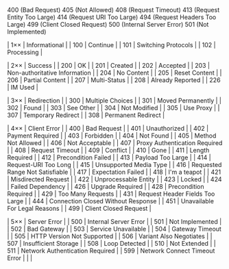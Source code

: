 400 (Bad Request)
405 (Not Allowed)
408 (Request Timeout)
413 (Request Entity Too Large)
414 (Request URI Too Large)
494 (Request Headers Too Large)
499 (Client Closed Request)
500 (Internal Server Error)
501 (Not Implemented)

| 1×× | Informational |
| 100 | Continue |
| 101 | Switching Protocols |
| 102 | Processing |

| 2×× | Success |
| 200 | OK |
| 201 | Created |
| 202 | Accepted |
| 203 | Non-authoritative Information |
| 204 | No Content |
| 205 | Reset Content |
| 206 | Partial Content |
| 207 | Multi-Status |
| 208 | Already Reported |
| 226 | IM Used |

| 3×× | Redirection |
| 300 | Multiple Choices |
| 301 | Moved Permanently |
| 302 | Found |
| 303 | See Other |
| 304 | Not Modified |
| 305 | Use Proxy |
| 307 | Temporary Redirect |
| 308 | Permanent Redirect |

| 4×× | Client Error |
| 400 | Bad Request |
| 401 | Unauthorized |
| 402 | Payment Required |
| 403 | Forbidden |
| 404 | Not Found |
| 405 | Method Not Allowed |
| 406 | Not Acceptable |
| 407 | Proxy Authentication Required |
| 408 | Request Timeout |
| 409 | Conflict |
| 410 | Gone |
| 411 | Length Required |
| 412 | Precondition Failed |
| 413 | Payload Too Large |
| 414 | Request-URI Too Long |
| 415 | Unsupported Media Type |
| 416 | Requested Range Not Satisfiable |
| 417 | Expectation Failed |
| 418 | I'm a teapot |
| 421 | Misdirected Request |
| 422 | Unprocessable Entity |
| 423 | Locked |
| 424 | Failed Dependency |
| 426 | Upgrade Required |
| 428 | Precondition Required |
| 429 | Too Many Requests |
| 431 | Request Header Fields Too Large |
| 444 | Connection Closed Without Response |
| 451 | Unavailable For Legal Reasons |
| 499 | Client Closed Request |

| 5×× | Server Error |
| 500 | Internal Server Error |
| 501 | Not Implemented |
| 502 | Bad Gateway |
| 503 | Service Unavailable |
| 504 | Gateway Timeout |
| 505 | HTTP Version Not Supported |
| 506 | Variant Also Negotiates |
| 507 | Insufficient Storage |
| 508 | Loop Detected |
| 510 | Not Extended |
| 511 | Network Authentication Required |
| 599 | Network Connect Timeout Error |
| |
